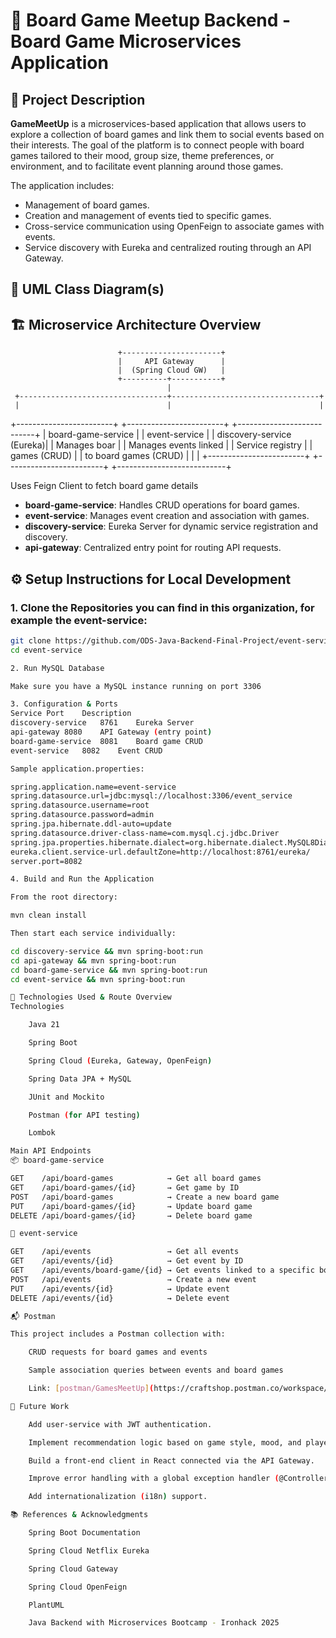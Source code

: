 # 🎲  Board Game Meetup Backend - Board Game Microservices Application

## 📝 Project Description

**GameMeetUp** is a microservices-based application that allows users to explore a collection of board games and link them to social events based on their interests. The goal of the platform is to connect people with board games tailored to their mood, group size, theme preferences, or environment, and to facilitate event planning around those games.

The application includes:
- Management of board games.
- Creation and management of events tied to specific games.
- Cross-service communication using OpenFeign to associate games with events.
- Service discovery with Eureka and centralized routing through an API Gateway.

## 🧩 UML Class Diagram(s)



## 🏗️ Microservice Architecture Overview

                            +----------------------+
                            |     API Gateway      |
                            |  (Spring Cloud GW)   |
                            +----------+-----------+
                                       |
     +---------------------------------+---------------------------------+
     |                                 |                                 |
+------------------------+ +------------------------+ +---------------------------+
| board-game-service     | | event-service          | | discovery-service (Eureka)|
| Manages boar           | | Manages events linked  | | Service registry          |
| games (CRUD)           | | to board games (CRUD)  | |                           |
+------------------------+ +------------------------+ +---------------------------+

Uses Feign Client to fetch board game details

- **board-game-service**: Handles CRUD operations for board games.
- **event-service**: Manages event creation and association with games.
- **discovery-service**: Eureka Server for dynamic service registration and discovery.
- **api-gateway**: Centralized entry point for routing API requests.

## ⚙️ Setup Instructions for Local Development

### 1. Clone the Repositories you can find in this organization, for example the event-service:
```bash
git clone https://github.com/ODS-Java-Backend-Final-Project/event-service.git
cd event-service

2. Run MySQL Database

Make sure you have a MySQL instance running on port 3306

3. Configuration & Ports
Service	Port	Description
discovery-service	8761	Eureka Server
api-gateway	8080	API Gateway (entry point)
board-game-service	8081	Board game CRUD
event-service	8082	Event CRUD

Sample application.properties:

spring.application.name=event-service
spring.datasource.url=jdbc:mysql://localhost:3306/event_service
spring.datasource.username=root
spring.datasource.password=admin
spring.jpa.hibernate.ddl-auto=update
spring.datasource.driver-class-name=com.mysql.cj.jdbc.Driver
spring.jpa.properties.hibernate.dialect=org.hibernate.dialect.MySQL8Dialect
eureka.client.service-url.defaultZone=http://localhost:8761/eureka/
server.port=8082

4. Build and Run the Application

From the root directory:

mvn clean install

Then start each service individually:

cd discovery-service && mvn spring-boot:run
cd api-gateway && mvn spring-boot:run
cd board-game-service && mvn spring-boot:run
cd event-service && mvn spring-boot:run

🧪 Technologies Used & Route Overview
Technologies

    Java 21

    Spring Boot

    Spring Cloud (Eureka, Gateway, OpenFeign)

    Spring Data JPA + MySQL

    JUnit and Mockito

    Postman (for API testing)

    Lombok

Main API Endpoints
📦 board-game-service

GET    /api/board-games            → Get all board games
GET    /api/board-games/{id}       → Get game by ID
POST   /api/board-games            → Create a new board game
PUT    /api/board-games/{id}       → Update board game
DELETE /api/board-games/{id}       → Delete board game

🎉 event-service

GET    /api/events                 → Get all events
GET    /api/events/{id}            → Get event by ID
GET    /api/events/board-game/{id} → Get events linked to a specific board game
POST   /api/events                 → Create a new event
PUT    /api/events/{id}            → Update event
DELETE /api/events/{id}            → Delete event

📬 Postman

This project includes a Postman collection with:

    CRUD requests for board games and events

    Sample association queries between events and board games

    Link: [postman/GamesMeetUp](https://craftshop.postman.co/workspace/My-Workspace~64247626-9b1b-40cf-82e4-df164e396f63/collection/39061244-2cab27db-c263-421d-9531-48807903fba6?action=share&creator=39061244&active-environment=39061244-17713532-af05-4d0b-b877-cbb3f0d57619)

🚀 Future Work

    Add user-service with JWT authentication.

    Implement recommendation logic based on game style, mood, and player count.

    Build a front-end client in React connected via the API Gateway.

    Improve error handling with a global exception handler (@ControllerAdvice).

    Add internationalization (i18n) support.

📚 References & Acknowledgments

    Spring Boot Documentation

    Spring Cloud Netflix Eureka

    Spring Cloud Gateway

    Spring Cloud OpenFeign

    PlantUML

    Java Backend with Microservices Bootcamp - Ironhack 2025
